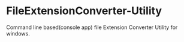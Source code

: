 # FileExtensionConverter-Utility
Command line based(console app) file Extension Converter Utility for windows.
